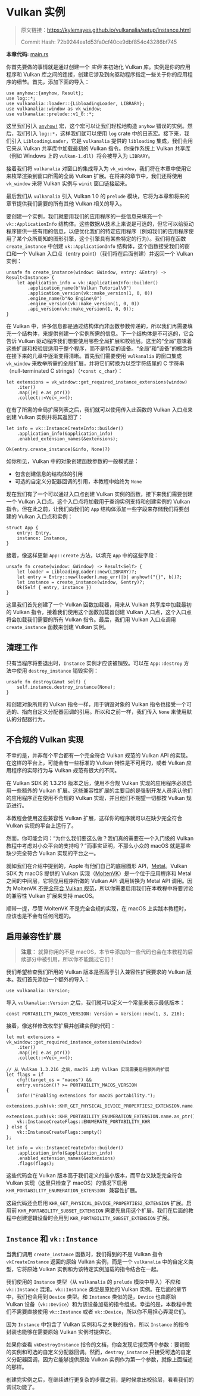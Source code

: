 # Vulkan 实例

> 原文链接：<https://kylemayes.github.io/vulkanalia/setup/instance.html>
>
> Commit Hash: 72b9244ea1d53fa0cf40ce9dbf854c43286bf745

**本章代码:** [main.rs](https://github.com/chuigda/Vulkan-Tutorial-Rust-CN/tree/master/src/01_instance_creation.rs)

你首先要做的事情就是通过创建一个 *实例* 来初始化 Vulkan 库。实例是你的应用程序和 Vulkan 库之间的连接，创建它涉及到向驱动程序指定一些关于你的应用程序的细节。首先，添加下面的导入：

```rust,noplaypen
use anyhow::{anyhow, Result};
use log::*;
use vulkanalia::loader::{LibloadingLoader, LIBRARY};
use vulkanalia::window as vk_window;
use vulkanalia::prelude::v1_0::*;
```

这里我们引入 [`anyhow!`](https://docs.rs/anyhow/latest/anyhow/macro.anyhow.html) 宏，这个宏可以让我们轻松地构造 `anyhow` 错误的实例。然后，我们引入 `log::*`，这样我们就可以使用 `log` crate 中的日志宏。接下来，我们引入 `LibloadingLoader`，它是 `vulkanalia` 提供的 `libloading` 集成，我们会用它来从 Vulkan 共享库中加载最初的 Vulkan 指令。你操作系统上 Vulkan 共享库（例如 Windows 上的 `vulkan-1.dll`）将会被导入为 `LIBRARY`。

接着我们将 `vulkanalia` 对窗口的集成导入为 `vk_window`，我们将在本章中使用它来枚举渲染到窗口所需的全局 Vulkan 扩展。在将来的章节中，我们还将使用 `vk_window` 来将 Vulkan 实例与 `winit` 窗口链接起来。

最后我们从 `vulkanalia` 引入 Vulkan 1.0 的 `prelude`  模块，它将为本章和将来的章节提供我们需要的所有其他 Vulkan 相关的导入。

要创建一个实例，我们就要用我们的应用程序的一些信息来填充一个 `vk::ApplicationInfo` 结构体。这些数据从技术上来说是可选的，但它可以给驱动程序提供一些有用的信息，以便优化我们的特定应用程序（例如我们的应用程序使用了某个众所周知的图形引擎，这个引擎具有某些特定的行为）。我们将在函数 `create_instance` 中创建 `vk::ApplicationInfo` 结构体，这个函数接受我们的窗口和一个 Vulkan 入口点（entry point）（我们将在后面创建）并返回一个 Vulkan 实例：

```rust,noplaypen
unsafe fn create_instance(window: &Window, entry: &Entry) -> Result<Instance> {
    let application_info = vk::ApplicationInfo::builder()
        .application_name(b"Vulkan Tutorial\0")
        .application_version(vk::make_version(1, 0, 0))
        .engine_name(b"No Engine\0")
        .engine_version(vk::make_version(1, 0, 0))
        .api_version(vk::make_version(1, 0, 0));
}
```

在 Vulkan 中，许多信息都是通过结构体而非函数参数传递的，所以我们再需要填充一个结构体，来提供创建一个实例所需的信息。下一个结构体是不可选的，它会告诉 Vulkan 驱动程序我们想要使用哪些全局扩展和校验层。这里的“全局”意味着这些扩展和校验层适用于整个程序，而不是特定的设备。“全局”和“设备”的概念将在接下来的几章中逐渐变得清晰。首先我们需要使用 `vulkanalia` 的窗口集成 `vk_window` 来枚举所需的全局扩展，并将它们转换为以空字符结尾的 C 字符串（null-terminated C strings）（`*const c_char`）：

```rust,noplaypen
let extensions = vk_window::get_required_instance_extensions(window)
    .iter()
    .map(|e| e.as_ptr())
    .collect::<Vec<_>>();
```

在有了所需的全局扩展列表之后，我们就可以使用传入此函数的 Vulkan 入口点来创建 Vulkan 实例并将其返回了：

```rust,noplaypen
let info = vk::InstanceCreateInfo::builder()
    .application_info(&application_info)
    .enabled_extension_names(&extensions);

Ok(entry.create_instance(&info, None)?)
```

如你所见，Vulkan 中的对象创建函数参数的一般模式是：

* 包含创建信息的结构体的引用
* 可选的自定义分配器回调的引用，本教程中始终为 `None`

现在我们有了一个可以通过入口点创建 Vulkan 实例的函数，接下来我们需要创建一个 Vulkan 入口点。这个入口点将加载用于查询实例支持和创建实例的 Vulkan 指令。但在此之前，让我们向我们的 `App` 结构体添加一些字段来存储我们将要创建的 Vulkan 入口点和实例：

```rust,noplaypen
struct App {
    entry: Entry,
    instance: Instance,
}
```

接着，像这样更新 `App::create` 方法，以填充 `App` 中的这些字段：

```rust,noplaypen
unsafe fn create(window: &Window) -> Result<Self> {
    let loader = LibloadingLoader::new(LIBRARY)?;
    let entry = Entry::new(loader).map_err(|b| anyhow!("{}", b))?;
    let instance = create_instance(window, &entry)?;
    Ok(Self { entry, instance })
}
```

这里我们首先创建了一个 Vulkan 函数加载器，用来从 Vulkan 共享库中加载最初的 Vulkan 指令，接着我们使用这个函数加载器创建 Vulkan 入口点，这个入口点将会加载我们需要的所有 Vulkan 指令。最后，我们用 Vulkan 入口点调用 `create_instance` 函数来创建 Vulkan 实例。

## 清理工作

只有当程序将要退出时，`Instance` 实例才应该被销毁。可以在 `App::destroy` 方法中使用 `destroy_instance` 销毁实例：

```rust,noplaypen
unsafe fn destroy(&mut self) {
    self.instance.destroy_instance(None);
}
```

和创建对象所用的 Vulkan 指令一样，用于销毁对象的 Vulkan 指令也接受一个可选的、指向自定义分配器回调的引用。所以和之前一样，我们传入 `None` 来使用默认的分配器行为。

## 不合规的 Vulkan 实现

不幸的是，并非每个平台都有一个完全符合 Vulkan 规范的 Vulkan API 的实现。在这样的平台上，可能会有一些标准的 Vulkan 特性是不可用的，或者 Vulkan 应用程序的实际行为与 Vulkan 规范有很大的不同。

在 Vulkan SDK 的 1.3.216 版本之后，使用不合规 Vulkan 实现的应用程序必须启用一些额外的 Vulkan 扩展。这些兼容性扩展的主要目的是强制开发人员承认他们的应用程序正在使用不合规的 Vulkan 实现，并且他们不期望一切都按 Vulkan 规范进行。

本教程会使用这些兼容性 Vulkan 扩展，这样你的程序就可以在缺少完全符合 Vulkan 实现的平台上运行了。

然而，你可能会问：“为什么我们要这么做？我们真的需要在一个入门级的 Vulkan 教程中考虑对小众平台的支持吗？”而事实证明，不那么小众的 macOS 就是那些缺少完全符合 Vulkan 实现的平台之一。

就如我们在介绍中提到的，Apple 有他们自己的底层图形 API，[Metal](https://en.wikipedia.org/wiki/Metal_(API))。Vulkan SDK 为 macOS 提供的 Vulkan 实现（[MoltenVK](https://moltengl.com/)）是一个位于应用程序和 Metal 之间的中间层，它将应用程序所做的 Vulkan API 调用转换为 Metal API 调用。因为 MoltenVK [不完全符合 Vulkan 规范](https://www.lunarg.com/wp-content/uploads/2022/05/The-State-of-Vulkan-on-Apple-15APR2022.pdf)，所以你需要启用我们在本教程中将要讨论的兼容性 Vulkan 扩展来支持 macOS。

顺带一提，尽管 MoltenVK 不是完全合规的实现，在 macOS 上实践本教程时，应该也是不会有任何问题的。

## 启用兼容性扩展

> **注意：** 就算你用的不是 macOS，本节中添加的一些代码也会在本教程的后续部分中被引用，所以你不能跳过它们！

我们希望检查我们所用的 Vulkan 版本是否高于引入兼容性扩展要求的 Vulkan 版本。我们首先添加一个额外的导入：

```rust,noplaypen
use vulkanalia::Version;
```

导入 `vulkanalia::Version` 之后，我们就可以定义一个常量来表示最低版本：

```rust,noplaypen
const PORTABILITY_MACOS_VERSION: Version = Version::new(1, 3, 216);
```

接着，像这样修改枚举扩展并创建实例的代码：

```rust,noplaypen
let mut extensions = vk_window::get_required_instance_extensions(window)
    .iter()
    .map(|e| e.as_ptr())
    .collect::<Vec<_>>();

// 从 Vulkan 1.3.216 之后，macOS 上的 Vulkan 实现需要启用额外的扩展
let flags = if
    cfg!(target_os = "macos") &&
    entry.version()? >= PORTABILITY_MACOS_VERSION
{
    info!("Enabling extensions for macOS portability.");
    extensions.push(vk::KHR_GET_PHYSICAL_DEVICE_PROPERTIES2_EXTENSION.name.as_ptr());
    extensions.push(vk::KHR_PORTABILITY_ENUMERATION_EXTENSION.name.as_ptr());
    vk::InstanceCreateFlags::ENUMERATE_PORTABILITY_KHR
} else {
    vk::InstanceCreateFlags::empty()
};

let info = vk::InstanceCreateInfo::builder()
    .application_info(&application_info)
    .enabled_extension_names(&extensions)
    .flags(flags);
```

这些代码会在 Vulkan 版本高于我们定义的最小版本，而平台又缺乏完全符合 Vulkan 实现（这里只检查了 macOS）的情况下启用 `KHR_PORTABILITY_ENUMERATION_EXTENSION ` 兼容性扩展。

这段代码还会启用 `KHR_GET_PHYSICAL_DEVICE_PROPERTIES2_EXTENSION` 扩展。启用前 `KHR_PORTABILITY_SUBSET_EXTENSION` 需要先启用这个扩展。我们在后面的教程中创建逻辑设备时会用到 `KHR_PORTABILITY_SUBSET_EXTENSION` 扩展。

## `Instance` 和 `vk::Instance`

当我们调用 `create_instance` 函数时，我们得到的不是 Vulkan 指令 `vkCreateInstance` 返回的原始 Vulkan 实例，而是一个 `vulkanalia` 中的自定义类型，它将原始 Vulkan 实例和为该特定实例加载的指令结合在一起。

我们使用的 `Instance` 类型（从 `vulkanalia` 的 `prelude` 模块中导入）不应和 `vk::Instance` 混淆。`vk::Instance` 类型是原始的 Vulkan 实例。在后面的章节中，我们也会用到 `Device` 类型。和 `Instance` 类似的是，`Device` 也由原始 Vulkan 设备（`vk::Device`）和为该设备加载的指令组成。幸运的是，本教程中我们不需要直接使用 `vk::Instance` 或者 `vk::Device`，所以你不用担心弄混它们。

因为 `Instance` 中包含了 Vulkan 实例和与之关联的指令，所以 `Instance` 的指令封装也能够在需要原始 Vulkan 实例时提供它。

如果你查看 `vkDestroyInstance` 指令的文档，你会发现它接受两个参数：要销毁的实例和可选的自定义分配器回调。然而，`destroy_instance` 只接受可选的自定义分配器回调，因为它能够提供原始 Vulkan 实例作为第一个参数，就像上面描述的那样。

创建完实例之后，在继续进行更复杂的步骤之前，是时候拿出校验层，看看我们的调试功能了。
